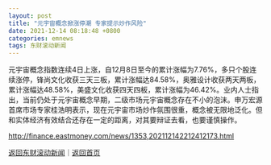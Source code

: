 ```yaml
---
layout: post
title: "元宇宙概念掀涨停潮 专家提示炒作风险"
date: 2021-12-14 08:18:48 +0800
categories: emnews
tags: 东财滚动新闻
---
```


元宇宙概念指数连续4日上涨，自12月8日至今的累计涨幅为7.76%，多只个股连续涨停，锋尚文化收获三天三板，累计涨幅达84.58%，奥雅设计收获两天两板，累计涨幅达48.58%，美盛文化收获四天四板，累计涨幅为46.42%。业内人士指出，当前仍处于元宇宙概念早期，二级市场元宇宙概念存在不小的泡沫。申万宏源首席市场专家桂浩明表示，现在元宇宙市场炒作氛围很重，概念被无限地泛化。但和实体经济有效结合还存在一定的距离，对其要辩证去看，也要谨慎操作。

<http://finance.eastmoney.com/news/1353,202112142212412173.html>

[返回东财滚动新闻](//finews.withounder.com/emnews/)｜[返回首页](//finews.withounder.com/)